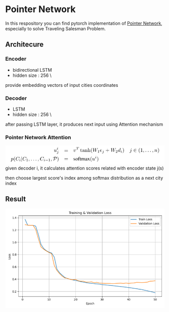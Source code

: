 # Pointer Network

In this respository you can find pytorch implementation of [Pointer Network](https://arxiv.org/abs/1506.03134), especially to solve Traveling Salesman Problem. 


## Architecure
### Encoder
* bidirectional LSTM
* hidden size : 256 \

provide embedding vectors of input cities coordinates

### Decoder
* LSTM
* hidden size : 256 \

after passing LSTM layer, it produces next input using Attention mechanism

### Pointer Network Attention
![attn](img/ptrnet.png)
given decoder i, it calculates attention scores related with encoder state j(s) 

then choose largest score's index among softmax distribution as a next city index



## Result

![Train Result](img/loss_curve.png)

